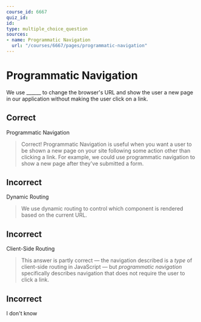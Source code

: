 ```yaml
---
course_id: 6667
quiz_id: 
id: 
type: multiple_choice_question
sources:
- name: Programmatic Navigation
  url: "/courses/6667/pages/programmatic-navigation"
---
```


# Programmatic Navigation

We use \_\_\_\_\_\_ to change the browser's URL and show the user a new page in
our application without making the user click on a link.

## Correct

Programmatic Navigation

> Correct! Programmatic Navigation is useful when you want a user to be shown a
> new page on your site following some action other than clicking a link. For
> example, we could use programmatic navigation to show a new page after they've
> submitted a form.

## Incorrect

Dynamic Routing

> We use dynamic routing to control which component is rendered based on the
> current URL.

## Incorrect

Client-Side Routing

> This answer is partly correct — the navigation described is a _type_ of
> client-side routing in JavaScript — but _programmatic navigation_ specifically
> describes navigation that does not require the user to click a link.

## Incorrect

I don't know
